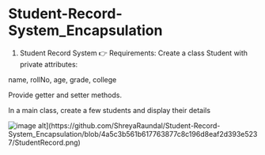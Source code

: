 # Student-Record-System_Encapsulation
 1. Student Record System
👉 Requirements:
Create a class Student with private attributes:

name, rollNo, age, grade, college

Provide getter and setter methods.

In a main class, create a few students and display their details

![image alt]([[https://github.com/ShreyaRaundal/Student-Record-System_Encapsulation/blob/f251793a67d27483485eedbe399ef84ed2a1d3e2/StudentRecord.jpg](https://github.com/ShreyaRaundal/Student-Record-System_Encapsulation/blob/e63dfd28d1d4181a6f971acf54a63fa9baa96440/StudentRecord.png)](https://github.com/ShreyaRaundal/Student-Record-System_Encapsulation/blob/4a5c3b561b617763877c8c196d8eaf2d393e5237/StudentRecord.png))](https://github.com/ShreyaRaundal/Student-Record-System_Encapsulation/blob/4a5c3b561b617763877c8c196d8eaf2d393e5237/StudentRecord.png)
